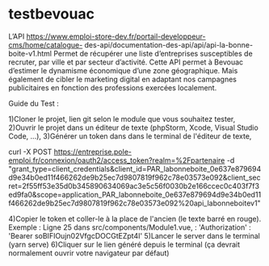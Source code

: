 # testbevouac
L’API https://www.emploi-store-dev.fr/portail-developpeur-cms/home/catalogue- des-api/documentation-des-api/api/api-la-bonne-boite-v1.html  Permet de récupérer une liste d’entreprises susceptibles de recruter, par ville et par secteur d’activité. Cette API permet à Bevouac d’estimer le dynamisme économique d’une zone géographique. Mais également de cibler le marketing digital en adaptant nos campagnes publicitaires en fonction des professions exercées localement.

Guide du Test :

1)Cloner le projet, lien git selon le module que vous souhaitez tester,
2)Ouvrir le projet dans un éditeur de texte (phpStorm, Xcode, Visual Studio Code, ...),
3)Générer un token dans dans le terminal de l'éditeur de texte,

  curl -X POST https://entreprise.pole-emploi.fr/connexion/oauth2/access_token?realm=%2Fpartenaire -d "grant_type=client_credentials&client_id=PAR_labonneboite_0e637e879694d9e34b0ed11f466262de9b25ec7d9807819f962c78e03573e092&client_secret=2f55ff53e35d0b345890634069ac3e5c56f0030b2e166ccec0c403f7f3ed9fa0&scope=application_PAR_labonneboite_0e637e879694d9e34b0ed11f466262de9b25ec7d9807819f962c78e03573e092%20api_labonneboitev1" 
  
4)Copier le token et coller-le à la place de l'ancien (le texte barré en rouge). Exemple : Ligne 25 dans 
src/components/Module1.vue,  : 'Authorization' : 'Bearer soBIFIOujn02VfgcDOCGtEZpt4I'
5)Lancer le server dans le terminal (yarn serve)
6)Cliquer sur le lien généré depuis le terminal (ça devrait normalement ouvrir votre navigateur par défaut)
